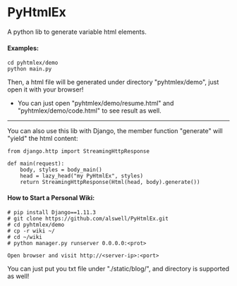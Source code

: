 # PyHtmlEx
A python lib to generate variable html elements.
#### Examples:
```
cd pyhtmlex/demo
python main.py
```
Then, a html file will be generated under directory "pyhtmlex/demo", just open it with your browser!
- You can just open "pyhtmlex/demo/resume.html" and "pyhtmlex/demo/code.html" to see result as well.
* * *
You can also use this lib with Django, the member function "generate" will "yield" the html content:
```
from django.http import StreamingHttpResponse

def main(request):
    body, styles = body_main()
    head = lazy_head("my PyHtmlEx", styles)
    return StreamingHttpResponse(Html(head, body).generate())

```

#### How to Start a Personal Wiki:

```
# pip install Django==1.11.3
# git clone https://github.com/alswell/PyHtmlEx.git
# cd pyhtmlex/demo
# cp -r wiki ~/
# cd ~/wiki
# python manager.py runserver 0.0.0.0:<prot>

Open browser and visit http://<server-ip>:<port>
```
You can just put you txt file under "./static/blog/", and directory is supported as well!
